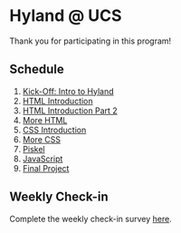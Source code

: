 # Hyland @ UCS
Thank you for participating in this program!

## Schedule
1. [Kick-Off: Intro to Hyland](IntroHyland/StudentDesc.md)
1. [HTML Introduction](HtmlIntro/StudentDesc.md)
1. [HTML Introduction Part 2](HtmlIntro2/StudentDesc.md)
1. [More HTML](MoreHtml/StudentDesc.md)
1. [CSS Introduction](CssIntro/StudentDesc.md)
1. [More CSS](MoreCss/StudentDesc.md)
1. [Piskel](Piskel/StudentDesc.md)
1. [JavaScript](JavaScript/StudentDesc.md)
1. [Final Project](FinalProject/StudentDesc.md)

## Weekly Check-in
Complete the weekly check-in survey [here](https://docs.google.com/forms/d/e/1FAIpQLScSC-ez-fssrtM040_hr_dSNvgcZej59CJRfQNGvFCPaGe9Hw/viewform?usp=sf_link).